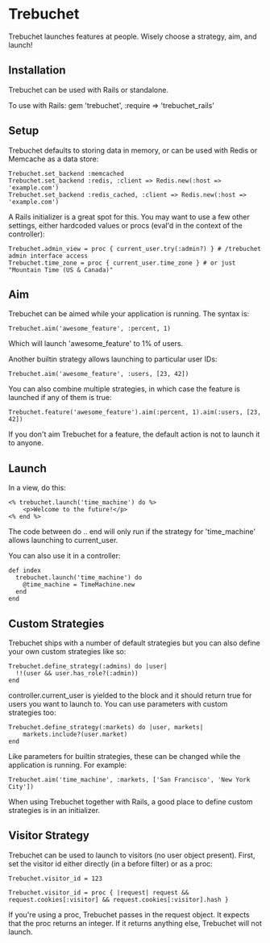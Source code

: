 Trebuchet
=========

Trebuchet launches features at people. Wisely choose a strategy, aim, and launch!

Installation
------------


Trebuchet can be used with Rails or standalone.

To use with Rails:
gem 'trebuchet', :require => 'trebuchet_rails'

Setup
-----


Trebuchet defaults to storing data in memory, or can be used with Redis or Memcache as a data store:
    
    Trebuchet.set_backend :memcached
    Trebuchet.set_backend :redis, :client => Redis.new(:host => 'example.com')
    Trebuchet.set_backend :redis_cached, :client => Redis.new(:host => 'example.com')

A Rails initializer is a great spot for this. You may want to use a few other settings, either hardcoded values or procs (eval'd in the context of the controller):

    Trebuchet.admin_view = proc { current_user.try(:admin?) } # /trebuchet admin interface access
    Trebuchet.time_zone = proc { current_user.time_zone } # or just "Mountain Time (US & Canada)"


Aim
---

Trebuchet can be aimed while your application is running. The syntax is:

    Trebuchet.aim('awesome_feature', :percent, 1)

Which will launch 'awesome_feature' to 1% of users.

Another builtin strategy allows launching to particular user IDs:

    Trebuchet.aim('awesome_feature', :users, [23, 42])

You can also combine multiple strategies, in which case the feature is launched if any of them is true:

    Trebuchet.feature('awesome_feature').aim(:percent, 1).aim(:users, [23, 42])

If you don't aim Trebuchet for a feature, the default action is not to launch it to anyone.


Launch
------

In a view, do this:

    <% trebuchet.launch('time_machine') do %>
        <p>Welcome to the future!</p>
    <% end %>

The code between do .. end will only run if the strategy for 'time_machine' allows launching to current_user.

You can also use it in a controller:

    def index
      trebuchet.launch('time_machine') do
        @time_machine = TimeMachine.new
      end
    end


Custom Strategies
-----------------

Trebuchet ships with a number of default strategies but you can also define your own custom strategies like so:

    Trebuchet.define_strategy(:admins) do |user|
      !!(user && user.has_role?(:admin))
    end

controller.current_user is yielded to the block and it should return true for users you want to launch to.
You can use parameters with custom strategies too:

    Trebuchet.define_strategy(:markets) do |user, markets|
        markets.include?(user.market)
    end

Like parameters for builtin strategies, these can be changed while the application is running. For example:

    Trebuchet.aim('time_machine', :markets, ['San Francisco', 'New York City'])

When using Trebuchet together with Rails, a good place to define custom strategies is in an initializer.


Visitor Strategy
----------------

Trebuchet can be used to launch to visitors (no user object present).
First, set the visitor id either directly (in a before filter) or as a proc:

    Trebuchet.visitor_id = 123

    Trebuchet.visitor_id = proc { |request| request && request.cookies[:visitor] && request.cookies[:visitor].hash }

If you're using a proc, Trebuchet passes in the request object. It expects that the proc returns an integer.
If it returns anything else, Trebuchet will not launch.
